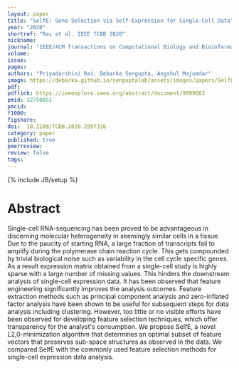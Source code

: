```yaml
---
layout: paper
title: "SelfE: Gene Selection via Self-Expression for Single-Cell Data"
year: "2020"
shortref: "Rai et al. IEEE TCBB 2020"
nickname:
journal: "IEEE/ACM Transactions on Computational Biology and Bioinformatics"
volume: 
issue: 
pages:
authors: "Priyadarshini Rai, Debarka Sengupta, Angshul Majumdar"
image: https://debarka.github.io/senguptalab/assets/images/papers/SelfE.png
pdf:
pdflink: https://ieeexplore.ieee.org/abstract/document/9099603
pmid: 32750851
pmcid: 
f1000:
figshare:
doi:  10.1109/TCBB.2020.2997326
category: paper
published: true
peerreview:
review: false
tags:
---
```

{% include JB/setup %}


# Abstract

Single-cell RNA-sequencing has been proved to be advantageous in discerning molecular heterogeneity in seemingly similar cells in a tissue. Due to the paucity of starting RNA, a large fraction of transcripts fail to amplify during the polymerase chain reaction cycle. This gets compounded by trivial biological noise such as variability in the cell cycle specific genes. As a result expression matrix obtained from a single-cell study is highly sparse with a large number of missing values. This hinders the downstream analysis of single-cell expression data. It has been observed that feature engineering significantly improves the analysis outcomes. Feature extraction methods such as principal component analysis and zero-inflated factor analysis have been shown to be useful for subsequent steps for data analysis including clustering. However, too little or no visible efforts have been observed for developing feature selection techniques, which offer transparency for the analyst's consumption. We propose SelfE, a novel L2,0-minimization algorithm that determines an optimal subset of feature vectors that preserves sub-space structures as observed in the data. We compared SelfE with the commonly used feature selection methods for single-cell expression data analysis.

